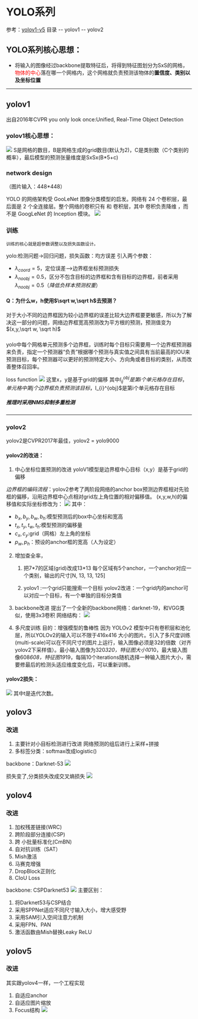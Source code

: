# YOLO系列
参考：[yolov1-v5](https://zhuanlan.zhihu.com/p/562970595?utm_id=0)
目录
-- yolov1
-- yolov2

## YOLO系列核心思想：
* 将输入的图像经过backbone提取特征后，将得到特征图划分为SxS的网格，<font color = "red">物体的中心</font>落在哪一个网格内，这个网格就负责预测该物体的**置信度、类别以及坐标位置**


----
## yolov1


出自2016年CVPR you only look once:Unified, Real-Time Object Detection
### yolov1核心思想：
![](./img/yolov1_1.png)
S是网格的数目，B是网格生成的grid数目(默认为2)，C是类别数（C个类别的概率），最后模型的预测张量维度是SxSx(B*5+c)

### network design
（图片输入：448*448）  

YOLO 的网络架构受 GooLeNet 图像分类模型的启发。网络有 24 个卷积层，最后面是 2 个全连接层。整个网络的卷积只有 和  卷积层，其中  卷积负责降维 ，而不是 GoogLeNet 的 Inception 模块。
![](./img/yolov1.webp)

### 训练
    训练的核心就是超参数调整以及损失函数设计。

yolo:检测问题->回归问题，损失函数：均方误差
引入两个参数：
 * $\lambda_{coord} = 5$，定位误差-->边界框坐标预测损失
 * $\lambda_{noobj} = 0.5$，区分不包含目标的边界框和含有目标的边界框，前者采用$\lambda_{noobj}=0.5（降低负样本预测权重）$

#### Q：为什么w，h使用$\sqrt w,\sqrt h$去预测？
对于大小不同的边界框因为较小边界框的误差比较大边界框要更敏感，所以为了解决这一部分的问题，网络边界框宽高预测改为平方根的预测，预测值变为$(x,y,\sqrt w, \sqrt h)$

##### 
yolo中每个网格单元预测多个边界框，训练时每个目标只需要用一个边界框预测器来负责，指定一个预测器“负责”根据哪个预测与真实值之间具有当前最高的IOU来预测目标，每个预测器可以更好的预测特定大小、方向角或者目标的类别，从而改善整体召回率。

loss function
![](./img/yolov1_loss.webp)
这里x，y是基于grid的偏移
其中$I_{ij}^{obj}是第i个单元格存在目标，单元格中第j个边界框负责预测该目标，$I_{i}^{obj}$是第i个单元格存在目标

##### 推理时采用NMS抑制多重检测



-----------

### yolov2
yolov2是CVPR2017年最佳，yolov2 = yolo9000

#### yolov2的改进：

1. 中心坐标位置预测的改进
    yoloV1模型是边界框中心目标（x,y）是基于grid的偏移

*边界框的编码流程*：yolov2参考了两阶段网络的anchor box预测边界框相对先验框的偏移，沿用边界框中心点相对grid左上角位置的相对偏移值。
(x,y,w,h)的偏移值和实际坐标修改为：
![](./img/yolov2_xywh.webp)
其中：
* $b_x , b_y ,b_w, b_h$:模型预测后的box中心坐标和宽高
* $t_x , t_y ,t_w, t_h$:模型预测的偏移量
* $c_x , c_y$:grid（网格）左上角的坐标
* $p_w , p_h$：预设的anchor框的宽高（人为设定）

2. 增加查全率，
    1. 把7*7的区域(grid)改成13\*13
每个区域有5个anchor，一个anchor对应一个类别，输出的尺寸[N, 13, 13, 125]

    2. yolov1 :一个grid只能搜索一个目标
yolov2改进：一个grid内的anchor可以对应一个目标，有一个单独的目标分类值

3. backbone改进
提出了一个全新的backbone网络：darknet-19，和VGG类似，使用3x3卷积
网络结构：
![](./img/yolov2_darknet19.webp)

4. 多尺度训练
目的：增强模型的鲁棒性
因为 YOLOv2 模型中只有卷积层和池化层，所以YOLOv2的输入可以不限于416x416 
 大小的图片。引入了多尺度训练(multi-scale)可以在不同尺寸的图片上运行，输入图像必须是32的倍数（对齐yolov2下采样值）。最小输入图像为320*320，特征图大小10*10，最大输入图像608*608，特征图19*19，每隔10个iterations随机选择一种输入图片大小，需要修最后的检测头适应维度变化后，可以重新训练。
#### yolov2损失：

![](./img/yolov2_loss.webp)
其中t是迭代次数。


## yolov3

### 改进

1. 主要针对小目标检测进行改进
网络预测的组后进行上采样+拼接
2. 多标签分类：softmax改成logistic()


backbone：Darknet-53
![](./img/yolov3_backbone.png)


损失变了,分类损失改成交叉熵损失
![](./img/yolov3_loss.png)

## yolov4

### 改进
1. 加权残差链接(WRC)
2. 跨阶段部分连接(CSP)
3. 跨 小批量标准化(CmBN)
4. 自对抗训练（SAT）
5. Mish激活
6. 马赛克增强
7. DropBlock正则化
8. CIoU Loss

backbone: CSPDarknet53
![](./img/yolov4_backbone.png)
主要区别：
1. 将Darknet53与CSP结合
2. 采用SPPNet适应不同尺寸输入大小，增大感受野
3. 采用SAM引入空间注意力机制
4. 采用FPN、PAN
5. 激活函数由Mish替换Leaky ReLU


## yolov5

### 改进
其实跟yolov4一样，一个工程实现
1. 自适应anchor
2. 自适应图片缩放
3. Focus结构
![](./img/yolov5_focus.webp)